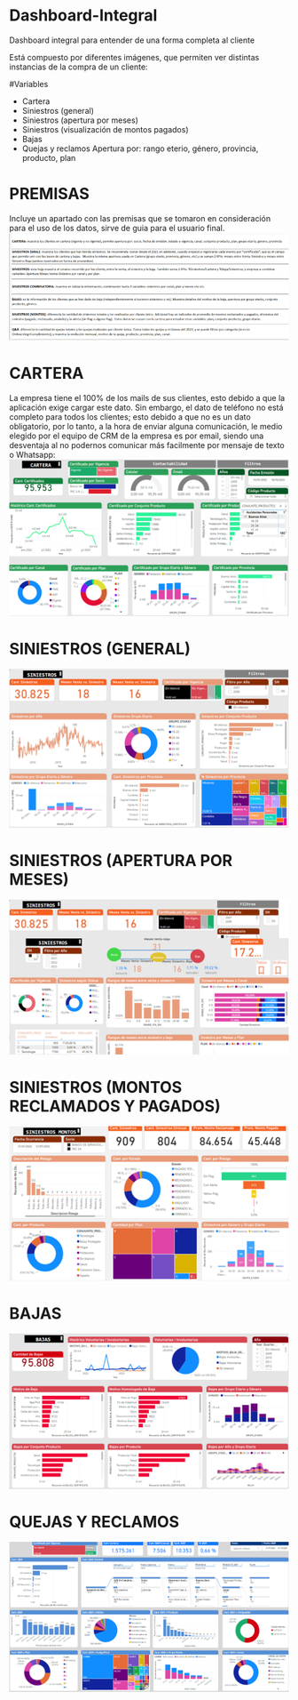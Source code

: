 # Dashboard-Integral
Dashboard integral para entender de una forma completa al cliente

Está compuesto por diferentes imágenes, que permiten ver distintas instancias de la compra de un cliente:

#Variables
- Cartera
- Siniestros (general)
- Siniestros (apertura por meses)
- Siniestros (visualización de montos pagados)
- Bajas
- Quejas y reclamos
Apertura por: rango eterio, género, provincia, producto, plan


# PREMISAS
Incluye un apartado con las premisas que se tomaron en consideración para el uso de los datos, sirve de guia para el usuario final.
![Premisas](https://github.com/vittoriadelsignore/Dashboard-Integral/blob/master/Premisas.png)

# CARTERA
La empresa tiene el 100% de los mails de sus clientes, esto debido a que la aplicación exige cargar este dato. Sin embargo, el dato de teléfono no está completo para todos los clientes; esto debido a que no es un dato obligatorio, por lo tanto, a la hora de enviar alguna comunicación, le medio elegido por el equipo de CRM de la empresa es por email, siendo una desventaja al no podernos comunicar más facilmente por mensaje de texto o Whatsapp:
![Cartera](https://github.com/vittoriadelsignore/Dashboard-Integral/blob/master/Cartera.png)

# SINIESTROS (GENERAL)
![Siniestros](https://github.com/vittoriadelsignore/Dashboard-Integral/blob/master/Siniestros.png)

# SINIESTROS (APERTURA POR MESES)
![Siniestros Meses](https://github.com/vittoriadelsignore/Dashboard-Integral/blob/master/Siniestros%20Meses.png)

# SINIESTROS (MONTOS RECLAMADOS Y PAGADOS)
![Siniestros Montos](https://github.com/vittoriadelsignore/Dashboard-Integral/blob/master/Siniestros%20Montos.png)

# BAJAS
![Bajas](https://github.com/vittoriadelsignore/Dashboard-Integral/blob/master/Bajas.png)

# QUEJAS Y RECLAMOS
![Quejas y Reclamos](https://github.com/vittoriadelsignore/Dashboard-Integral/blob/master/Quejas%20y%20Reclamos.png)
